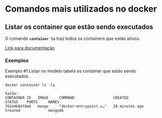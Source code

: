 # Comandos mais utilizados no docker

## Listar os container que estão sendo executados

O comando **`container ls`** traz todos os containers que estão ativos.

[Link para documentação](https://docs.docker.com/engine/reference/commandline/container_ls)

### Exemplos

Exemplo #1 Listar no modelo tabela os container que estão sendo executados.

```docker
docker container ls -la

Saída:
CONTAINER ID   IMAGE     COMMAND                  CREATED          STATUS    PORTS     NAMES
762d4b84f8a6   mongo     "docker-entrypoint.s…"   28 minutes ago   Created             mongodb
```

